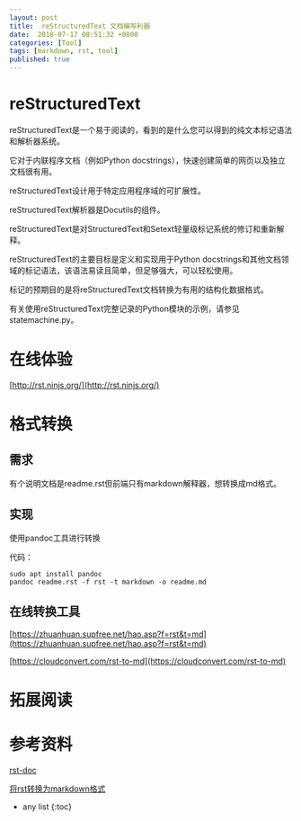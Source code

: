 ```yaml
---
layout: post
title:  reStructuredText 文档编写利器 
date:  2018-07-17 08:51:32 +0800
categories: [Tool]
tags: [markdown, rst, tool]
published: true
---
```


# reStructuredText

reStructuredText是一个易于阅读的，看到的是什么您可以得到的纯文本标记语法和解析器系统。 

它对于内联程序文档（例如Python docstrings），快速创建简单的网页以及独立文档很有用。 

reStructuredText设计用于特定应用程序域的可扩展性。 

reStructuredText解析器是Docutils的组件。

reStructuredText是对StructuredText和Setext轻量级标记系统的修订和重新解释。

reStructuredText的主要目标是定义和实现用于Python docstrings和其他文档领域的标记语法，该语法易读且简单，但足够强大，可以轻松使用。 

标记的预期目的是将reStructuredText文档转换为有用的结构化数据格式。

有关使用reStructuredText完整记录的Python模块的示例，请参见statemachine.py。

# 在线体验

[http://rst.ninjs.org/](http://rst.ninjs.org/)

# 格式转换

## 需求

有个说明文档是readme.rst但前端只有markdown解释器，想转换成md格式。

## 实现

使用pandoc工具进行转换

代码：

```
sudo apt install pandoc
pandoc readme.rst -f rst -t markdown -o readme.md
```

## 在线转换工具

[https://zhuanhuan.supfree.net/hao.asp?f=rst&t=md](https://zhuanhuan.supfree.net/hao.asp?f=rst&t=md)

[https://cloudconvert.com/rst-to-md](https://cloudconvert.com/rst-to-md)

# 拓展阅读

# 参考资料

[rst-doc](https://docutils.sourceforge.io/rst.html)

[将rst转换为markdown格式](https://www.cnblogs.com/azureology/p/13438004.html)

* any list
{:toc}